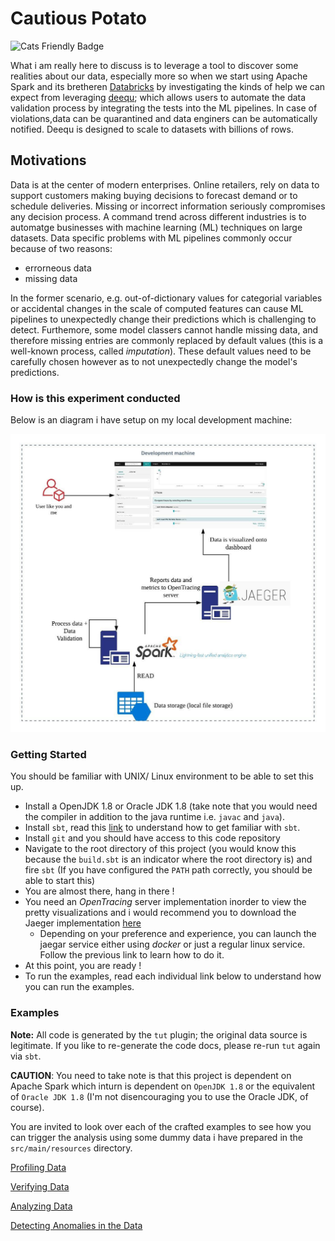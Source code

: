 # Cautious Potato

![Cats Friendly Badge](https://typelevel.org/cats/img/cats-badge-tiny.png) 

What i am really here to discuss is to leverage a tool to discover some realities
about our data, especially more so when we start using Apache Spark and its
bretheren [Databricks](https://databricks.com) by investigating the kinds of
help we can expect from leveraging [deequ](https://github.com/awslabs/deequ);
which allows users to automate the data validation process by integrating the
tests into the ML pipelines. In case of violations,data can be quarantined and
data enginers can be automatically notified. Deequ is designed to scale to
datasets with billions of rows.


## Motivations

Data is at the center of modern enterprises. Online retailers, rely on data to
support customers making buying decisions to forecast demand or to schedule
deliveries. Missing or incorrect information seriously compromises any decision
process. A command trend across different industries is to automatge businesses
with machine learning (ML) techniques on large datasets. Data specific problems
with ML pipelines commonly occur because of two reasons:

- errorneous data
- missing data

In the former scenario, e.g. out-of-dictionary values for categorial variables
or accidental changes in the scale of computed features can cause ML pipelines
to unexpectedly change their predictions which is challenging to detect.
Furthemore, some model classers cannot handle missing data, and therefore
missing entries are commonly replaced by default values (this is a well-known
process, called _imputation_). These default values need to be carefully chosen
however as to not unexpectedly change the model's predictions.

### How is this experiment conducted

Below is an diagram i have setup on my local development machine:

![Experiment](./imgs/OpenTracing_Deequ.jpeg)


### Getting Started

You should be familiar with UNIX/ Linux environment to be able to set this up.

- Install a OpenJDK 1.8 or Oracle JDK 1.8 (take note that you would need the
  compiler in addition to the java runtime i.e. `javac` and `java`).
- Install `sbt`, read this [link](https://www.scala-sbt.org/1.x/docs/Setup.html)
  to understand how to get familiar with `sbt`.
- Install `git` and you should have access to this code repository
- Navigate to the root directory of this project (you would know this because
  the `build.sbt` is an indicator where the root directory is) and fire `sbt`
  (If you have configured the `PATH` path correctly, you should be able to
  start this)
- You are almost there, hang in there !
- You need an _OpenTracing_ server implementation inorder to view the pretty
  visualizations and i would recommend you to download the Jaeger
  implementation [here](https://www.jaegertracing.io/download/) 
  - Depending on your preference and experience, you can launch the jaegar
    service either using _docker_ or just a regular linux service. Follow the
    previous link to learn how to do it.
- At this point, you are ready !
- To run the examples, read each individual link below to understand how you
  can run the examples.


### Examples

**Note:** All code is generated by the `tut` plugin; the original data source
is legitimate. If you like to re-generate the code docs, please re-run `tut`
again via `sbt`.

**CAUTION**: You need to take note is that this project is dependent on
Apache Spark which inturn is dependent on `OpenJDK 1.8` or the equivalent
of `Oracle JDK 1.8` (I'm not disencouraging you to use the Oracle JDK, of course).

You are invited to look over each of the crafted examples to see how you can
trigger the analysis using some dummy data i have prepared in the
`src/main/resources` directory.

[Profiling Data](docs/profiler.md)

[Verifying Data](docs/verification.md)

[Analyzing Data](docs/analyzer.md)

[Detecting Anomalies in the Data](docs/anomalydetector.md)



